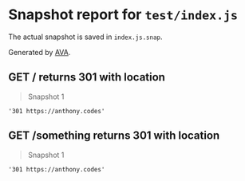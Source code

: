 # Snapshot report for `test/index.js`

The actual snapshot is saved in `index.js.snap`.

Generated by [AVA](https://ava.li).

## GET / returns 301 with location

> Snapshot 1

    '301 https://anthony.codes'

## GET /something returns 301 with location

> Snapshot 1

    '301 https://anthony.codes'
